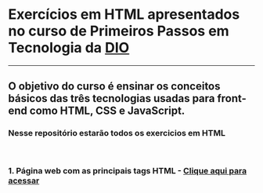 # Exercícios em HTML apresentados no curso de Primeiros Passos em Tecnologia da [DIO](https://web.dio.me/home)
<hr>

## O objetivo do curso é ensinar os conceitos básicos das três tecnologias usadas para front-end como HTML, CSS e JavaScript.
### Nesse repositório estarão todos os exercicios em HTML 
<br>

### 1. Página web com as principais tags HTML - [Clique aqui para acessar](https://jhessfrois.github.io/exercicos-html-dio/principais-tags.html)
